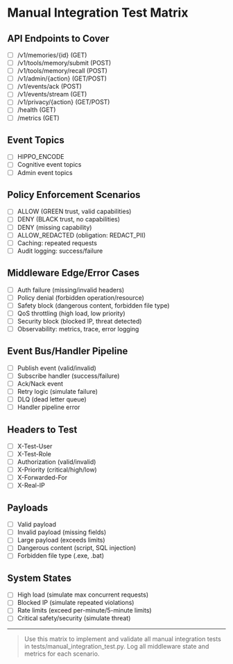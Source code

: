 # Manual Integration Test Matrix

## API Endpoints to Cover
- [ ] /v1/memories/{id} (GET)
- [ ] /v1/tools/memory/submit (POST)
- [ ] /v1/tools/memory/recall (POST)
- [ ] /v1/admin/{action} (GET/POST)
- [ ] /v1/events/ack (POST)
- [ ] /v1/events/stream (GET)
- [ ] /v1/privacy/{action} (GET/POST)
- [ ] /health (GET)
- [ ] /metrics (GET)

## Event Topics
- [ ] HIPPO_ENCODE
- [ ] Cognitive event topics
- [ ] Admin event topics

## Policy Enforcement Scenarios
- [ ] ALLOW (GREEN trust, valid capabilities)
- [ ] DENY (BLACK trust, no capabilities)
- [ ] DENY (missing capability)
- [ ] ALLOW_REDACTED (obligation: REDACT_PII)
- [ ] Caching: repeated requests
- [ ] Audit logging: success/failure

## Middleware Edge/Error Cases
- [ ] Auth failure (missing/invalid headers)
- [ ] Policy denial (forbidden operation/resource)
- [ ] Safety block (dangerous content, forbidden file type)
- [ ] QoS throttling (high load, low priority)
- [ ] Security block (blocked IP, threat detected)
- [ ] Observability: metrics, trace, error logging

## Event Bus/Handler Pipeline
- [ ] Publish event (valid/invalid)
- [ ] Subscribe handler (success/failure)
- [ ] Ack/Nack event
- [ ] Retry logic (simulate failure)
- [ ] DLQ (dead letter queue)
- [ ] Handler pipeline error

## Headers to Test
- [ ] X-Test-User
- [ ] X-Test-Role
- [ ] Authorization (valid/invalid)
- [ ] X-Priority (critical/high/low)
- [ ] X-Forwarded-For
- [ ] X-Real-IP

## Payloads
- [ ] Valid payload
- [ ] Invalid payload (missing fields)
- [ ] Large payload (exceeds limits)
- [ ] Dangerous content (script, SQL injection)
- [ ] Forbidden file type (.exe, .bat)

## System States
- [ ] High load (simulate max concurrent requests)
- [ ] Blocked IP (simulate repeated violations)
- [ ] Rate limits (exceed per-minute/5-minute limits)
- [ ] Critical safety/security (simulate threat)

---

> Use this matrix to implement and validate all manual integration tests in tests/manual_integration_test.py. Log all middleware state and metrics for each scenario.
